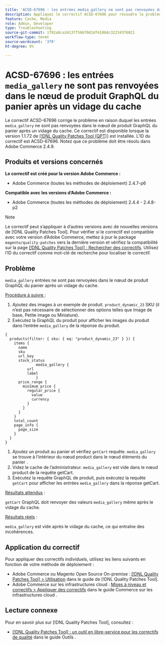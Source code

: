 ```yaml
---
title: 'ACSD-67696 : les entrées media_gallery ne sont pas renvoyées dans le nœud de produit GraphQL du panier après un vidage du cache'
description: Appliquez le correctif ACSD-67696 pour résoudre le problème d’Adobe Commerce en raison duquel les entrées media_gallery ne sont pas renvoyées dans le nœud de produit GraphQL du panier après un vidage du cache.
feature: Cache, Media
role: Admin, Developer
type: Troubleshooting
source-git-commit: 1f92a8ca3413ff56670d1df4108dc32234376021
workflow-type: tm+mt
source-wordcount: '379'
ht-degree: 0%

---
```



# ACSD-67696 : les entrées `media_gallery` ne sont pas renvoyées dans le nœud de produit GraphQL du panier après un vidage du cache

Le correctif ACSD-67696 corrige le problème en raison duquel les entrées `media_gallery` ne sont pas renvoyées dans le nœud de produit GraphQL du panier après un vidage du cache. Ce correctif est disponible lorsque la version 1.1.72 de [[!DNL Quality Patches Tool (QPT)]](/help/tools/quality-patches-tool/quality-patches-tool-to-self-serve-quality-patches.md) est installée. L’ID du correctif est ACSD-67696. Notez que ce problème doit être résolu dans Adobe Commerce 2.4.9.

## Produits et versions concernés

**Le correctif est créé pour la version Adobe Commerce :**

* Adobe Commerce (toutes les méthodes de déploiement) 2.4.7-p6

**Compatible avec les versions d’Adobe Commerce :**

* Adobe Commerce (toutes les méthodes de déploiement) 2.4.4 - 2.4.8-p2

>[!NOTE]
>
>Le correctif peut s’appliquer à d’autres versions avec de nouvelles versions de [!DNL Quality Patches Tool]. Pour vérifier si le correctif est compatible avec votre version d’Adobe Commerce, mettez à jour le package `magento/quality-patches` vers la dernière version et vérifiez la compatibilité sur la page [[!DNL Quality Patches Tool] : Rechercher des correctifs](https://experienceleague.adobe.com/tools/commerce-quality-patches/index.html?lang=fr). Utilisez l’ID du correctif comme mot-clé de recherche pour localiser le correctif.

## Problème

`media_gallery` entrées ne sont pas renvoyées dans le nœud de produit GraphQL du panier après un vidage du cache.

<u>Procédure à suivre </u> :

1. Ajoutez des images à un exemple de produit. `product_dynamic_23` SKU (il n’est pas nécessaire de sélectionner des options telles que Image de base, Petite image ou Miniature).
1. Exécutez la GraphQL du produit pour afficher les images du produit dans l’entrée `media_gallery` de la réponse du produit.

```
{
  products(filter: { sku: { eq: "product_dynamic_23" } }) {
    items {
      name
      sku
      url_key
      stock_status
			  media_gallery {
          url
          label
			  }
      price_range {
        minimum_price {
          regular_price {
            value
            currency
          }
        }
      }
    }
    total_count
    page_info {
      page_size
    }
  }
}
```

1. Ajoutez un produit au panier et vérifiez `getCart` requête. `media_gallery` se trouve à l’intérieur du nœud product dans le nœud éléments du panier .
1. Videz le cache de l’administrateur. `media_gallery` est vide dans le nœud product de la requête getCart.
1. Exécutez la requête GraphQL de produit, puis exécutez la requête `getCart` pour afficher les entrées `media_gallery` dans la réponse getCart.

<u>Résultats attendus</u> :

`getCart` GraphQL doit renvoyer des valeurs `media_gallery` même après le vidage du cache.

<u>Résultats réels</u> :

`media_gallery` est vide après le vidage du cache, ce qui entraîne des incohérences.

## Application du correctif

Pour appliquer des correctifs individuels, utilisez les liens suivants en fonction de votre méthode de déploiement :

* Adobe Commerce ou Magento Open Source On-premise : [[!DNL Quality Patches Tool] > Utilisation](/help/tools/quality-patches-tool/usage.md) dans le guide de [!DNL Quality Patches Tool].
* Adobe Commerce sur les infrastructures cloud : [Mises à niveau et correctifs > Appliquer des correctifs](https://experienceleague.adobe.com/docs/commerce-cloud-service/user-guide/develop/upgrade/apply-patches.html?lang=fr) dans le guide Commerce sur les infrastructures cloud .

## Lecture connexe

Pour en savoir plus sur [!DNL Quality Patches Tool], consultez :

* [[!DNL Quality Patches Tool] : un outil en libre-service pour les correctifs de qualité](/help/tools/quality-patches-tool/quality-patches-tool-to-self-serve-quality-patches.md) dans le guide Outils .
